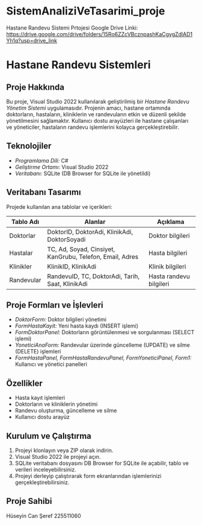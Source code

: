 # SistemAnaliziVeTasarimi_proje
Hastane Randevu Sistemi Prtojesi Google Drive Linki:  https://drive.google.com/drive/folders/15Ro6ZZcVBcznpashKaCgygZdlAD1Yh1q?usp=drive_link

# Hastane Randevu Sistemleri

## Proje Hakkında
Bu proje, Visual Studio 2022 kullanılarak geliştirilmiş bir *Hastane Randevu Yönetim Sistemi* uygulamasıdır. Projenin amacı, hastane ortamında doktorların, hastaların, kliniklerin ve randevuların etkin ve düzenli şekilde yönetilmesini sağlamaktır. Kullanıcı dostu arayüzleri ile hastane çalışanları ve yöneticiler, hastaların randevu işlemlerini kolayca gerçekleştirebilir.

## Teknolojiler
- *Programlama Dili:* C#  
- *Geliştirme Ortamı:* Visual Studio 2022  
- *Veritabanı:* SQLite (DB Browser for SQLite ile yönetildi)

## Veritabanı Tasarımı
Projede kullanılan ana tablolar ve içerikleri:

| Tablo Adı  | Alanlar                         | Açıklama                       |
|------------|--------------------------------|-------------------------------|
| Doktorlar  | DoktorID, DoktorAdi, KlinikAdi, DoktorSoyadi | Doktor bilgileri               |
| Hastalar   | TC, Ad, Soyad, Cinsiyet, KanGrubu, Telefon, Email, Adres | Hasta bilgileri                |
| Klinikler  | KlinikID, KlinikAdi             | Klinik bilgileri               |
| Randevular | RandevuID, TC, DoktorAdi, Tarih, Saat, KlinikAdi | Hasta randevu bilgileri        |

## Proje Formları ve İşlevleri
- *DoktorForm:* Doktor bilgileri yönetimi  
- *FormHastaKayit:* Yeni hasta kaydı (INSERT işlemi)  
- *FormDoktorPanel:* Doktorların görüntülenmesi ve sorgulanması (SELECT işlemi)  
- *YoneticiAnaForm:* Randevular üzerinde güncelleme (UPDATE) ve silme (DELETE) işlemleri  
- *FormHastaPanel, FormHastaRandevuPanel, FormYoneticiPanel, Form1:* Kullanıcı ve yönetici panelleri

## Özellikler
- Hasta kayıt işlemleri  
- Doktorların ve kliniklerin yönetimi  
- Randevu oluşturma, güncelleme ve silme  
- Kullanıcı dostu arayüz  

## Kurulum ve Çalıştırma
1. Projeyi klonlayın veya ZIP olarak indirin.  
2. Visual Studio 2022 ile projeyi açın.  
3. SQLite veritabanı dosyasını DB Browser for SQLite ile açabilir, tablo ve verileri inceleyebilirsiniz.  
4. Projeyi derleyip çalıştırarak form ekranlarından işlemlerinizi gerçekleştirebilirsiniz.

## Proje Sahibi
Hüseyin Can Şeref
225511060
